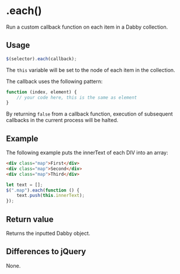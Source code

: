 # .each()

Run a custom callback function on each item in a Dabby collection.

## Usage

```javascript
$(selector).each(callback);
```

The `this` variable will be set to the node of each item in the collection.

The callback uses the following pattern:

```javascript
function (index, element) {
	// your code here, this is the same as element
}
```

By returning `false` from a callback function, execution of subsequent callbacks in the current process will be halted.

## Example

The following example puts the innerText of each DIV into an array:

```html
<div class="map">First</div>
<div class="map">Second</div>
<div class="map">Third</div>
```
```javascript
let text = [];
$(".map").each(function () {
	text.push(this.innerText);
});
```
## Return value

Returns the inputted Dabby object.

## Differences to jQuery

None.
